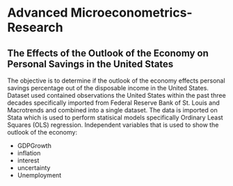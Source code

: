 # **Advanced Microeconometrics-Research**
## The Effects of the Outlook of the Economy on Personal Savings in the United States
The objective is to determine if the outlook of the economy effects personal savings percentage out of the disposable income in the United States. 
Dataset used contained observations the United States within the past three decades specifically imported from Federal Reserve Bank of St. Louis and Macrotrends and combined into a single dataset.
The data is imported on Stata which is used to perform statisical models specifically Ordinary Least Squares (OLS) regression.
Independent variables that is used to show the outlook of the economy:
* GDPGrowth
* inflation
* interest
* uncertainty
* Unemployment
